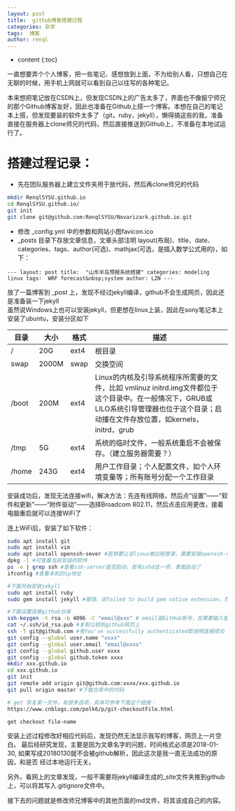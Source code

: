 ```yaml
---
layout: post
title:  github博客搭建过程
categories: 杂学
tags:  博客
author: renql
---
```


* content
{:toc}

一直想要弄个个人博客，把一些笔记、感想放到上面，不为给别人看，只想自己在无聊的时候，用手机上网就可以看到自己以往写的各种笔记。

本来想把笔记放在CSDN上，但发现CSDN上的广告太多了，界面也不像振宁师兄的那个Github博客友好，因此也准备在Github上搭一个博客。本想在自己的笔记本上搭，但发现要装的软件太多了（git，ruby，jekyll），懒得搞这些的我，准备直接在服务器上clone师兄的代码，然后直接推送到Github上，不准备在本地试运行了。

# 搭建过程记录： #




- 先在团队服务器上建立文件夹用于放代码，然后再clone师兄的代码    
```bash
mkdir RenqlSYSU.github.io    
cd RenqlSYSU.github.io/
git init
git clone git@github.com:RenqlSYSU/Novarizark.github.io.git
```
- 修改 _config.yml 中的参数和网站小图favicon.ico
- _posts 目录下存放文章信息，文章头部注明 layout(布局)、title、date、categories、tags、author(可选)、mathjax(可选，是插入数学公式用的)，如下：

`---
layout: post
title:  "山东半岛预报系统搭建"
categories: modeling linux
tags:  WRF forecast&nbsp;system
author: LZN
---`

放了一篇博客到 _post 上，发现不经过jekyll编译，github不会生成网页，因此还是准备装一下jekyll    
虽然说Windows上也可以安装jekyll，但更想在linux上装，因此在sony笔记本上安装了ubuntu，安装分区如下

|目录|大小|格式|描述|
|----|----|---|---|
|/|20G|ext4|根目录|
|swap|2000M|swap|交换空间|
|/boot|200M|ext4|Linux的内核及引导系统程序所需要的文件，比如 vmlinuz initrd.img文件都位于这个目录中。在一般情况下，GRUB或LILO系统引导管理器也位于这个目录；启动撞在文件存放位置，如kernels，initrd，grub|
|/tmp|5G|ext4|系统的临时文件，一般系统重启不会被保存。（建立服务器需要？）|
|/home|243G|ext4|用户工作目录；个人配置文件，如个人环境变量等；所有账号分配一个工作目录|

安装成功后，发现无法连接wifi，解决方法：先连有线网络，然后点“设置”——“软件和更新”——“附件驱动”——选择Broadcom 802.11，然后点击应用更改，接着电脑重启就可以连接WiFi了

连上WiFi后，安装了如下软件：
```bash
sudo apt install git
sudo apt install vim
sudo apt install openssh-sever #若想要让该linux被远程登录，需要安装openssh-sever，若要该系统能远程登录其他linux，则需要安装openssh-client，登录方式 ssh username@ip-adress
dpkg -l #可查看当前安装的软件
ps -e | grep ssh #查看ssh-server是否启动，若有sshd这一项，表面启动了
ifconfig #查看本机的ip地址

#下面开始安装jekyll
sudo apt install ruby
sudo gem install jekyll #报错，说failed to build gem native extension，然后输入sudo apt install ruby-dev解决该问题

#下面设置连接github仓库
ssh-keygen -t rsa -b 4096 -C "email@xxx" # email是GitHub账号，在需要输入密码时，什么都不输直接回车
cat ~/.ssh/id_rsa.pub #复制公钥到github网页上
ssh -T git@github.com #有You've successfully authenticated即说明连接成功
git config --global user.name "xxxx"
git config --global user.email "email@xxxx"
git config --global github.user xxxx
git config --global github.token xxxx
mkdir xxx.github.io
cd xxx.github.io
git init
git remote add origin git@github.com:xxxx/xxx.github.io
git pull origin master #下载仓库中的代码

# get 恢复某一文件，有很多选项，具体可参考下面这个链接：
https://www.cnblogs.com/polk6/p/git-checkoutFile.html

get checkout file-name

```

安装上述过程修改好相应代码后，发现仍然无法显示我写的博客，网页上一片空白。
最后经研究发现，主要是因为文章名字的问题，时间格式必须是2018-01-30,
如果写成20180130就不会被github解析，因此这次是我一直无法成功的原因，和是否
经过本地运行无关。

另外，看网上的文章发现，一般不需要将jekyll编译生成的_site文件夹推到github
上，可以将其写入.gitignore文件中。

接下去的问题就是修改师兄博客中的其他页面的md文件，将其该成自己的内容。
